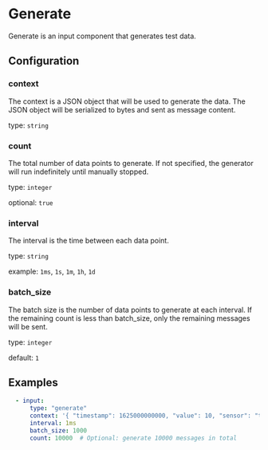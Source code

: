 # Generate

Generate is an input component that generates test data.

## Configuration

### **context**

The context is a JSON object that will be used to generate the data. The JSON object will be serialized to bytes and sent as message content.

type: `string`

### **count**

The total number of data points to generate. If not specified, the generator will run indefinitely until manually stopped.

type: `integer`

optional: `true`

### **interval**

The interval is the time between each data point.

type: `string`

example: `1ms`, `1s`, `1m`, `1h`, `1d`

### **batch_size**

The batch size is the number of data points to generate at each interval. If the remaining count is less than batch_size, only the remaining messages will be sent.

type: `integer`

default: `1`

## Examples

```yaml
  - input:
      type: "generate"
      context: '{ "timestamp": 1625000000000, "value": 10, "sensor": "temp_1" }'
      interval: 1ms
      batch_size: 1000
      count: 10000  # Optional: generate 10000 messages in total
```
